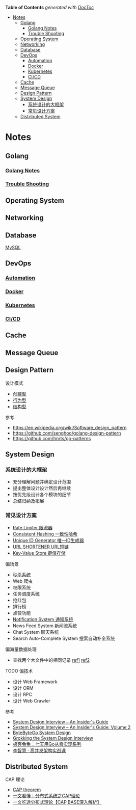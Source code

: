 <!-- START doctoc generated TOC please keep comment here to allow auto update -->
<!-- DON'T EDIT THIS SECTION, INSTEAD RE-RUN doctoc TO UPDATE -->
**Table of Contents**  *generated with [DocToc](https://github.com/thlorenz/doctoc)*

- [Notes](#notes)
  - [Golang](#golang)
    - [Golang Notes](#golang-notes)
    - [Trouble Shooting](#trouble-shooting)
  - [Operating System](#operating-system)
  - [Networking](#networking)
  - [Database](#database)
  - [DevOps](#devops)
    - [Automation](#automation)
    - [Docker](#docker)
    - [Kubernetes](#kubernetes)
    - [CI/CD](#cicd)
  - [Cache](#cache)
  - [Message Queue](#message-queue)
  - [Design Pattern](#design-pattern)
  - [System Design](#system-design)
    - [系统设计的大框架](#%E7%B3%BB%E7%BB%9F%E8%AE%BE%E8%AE%A1%E7%9A%84%E5%A4%A7%E6%A1%86%E6%9E%B6)
    - [常见设计方案](#%E5%B8%B8%E8%A7%81%E8%AE%BE%E8%AE%A1%E6%96%B9%E6%A1%88)
  - [Distributed System](#distributed-system)

<!-- END doctoc generated TOC please keep comment here to allow auto update -->

# Notes 

## Golang
### [Golang Notes](https://github.com/gzhh/golang-notes/tree/main/src)
### [Trouble Shooting](https://github.com/gzhh/golang-notes/tree/main/src/debug/README.md)

## Operating System

## Networking

## Database
[MySQL](https://github.com/gzhh/golang-notes/tree/main/database/README.md)

## DevOps
### [Automation]()
### [Docker]()
### [Kubernetes]()
### [CI/CD]()

## Cache

## Message Queue

## Design Pattern
设计模式
- [创建型](https://github.com/gzhh/golang-notes/tree/main/design-patterns/creational)
- [行为型](https://github.com/gzhh/golang-notes/tree/main/design-patterns/behavioral)
- [结构型](https://github.com/gzhh/golang-notes/tree/main/design-patterns/structural)

参考
- https://en.wikipedia.org/wiki/Software_design_pattern
- https://github.com/senghoo/golang-design-pattern
- https://github.com/tmrts/go-patterns

## System Design
### 系统设计的大框架
- 充分理解问题并确定设计范围
- 提出整体设计设计然后再继续
- 按优先级设计各个模块的细节
- 总结归纳及拓展

### 常见设计方案
- [Rate Limiter 限流器](https://github.com/gzhh/golang-notes/tree/main/system-design/rate-limiter.md)
- [Consistent Hashing 一致性哈希](https://github.com/gzhh/golang-notes/tree/main/system-design/consistent-hashing.md)
- [Unique ID Generator 唯一ID生成器](https://github.com/gzhh/golang-notes/tree/main/system-design/unique-id-generator.md)
- [URL SHORTENER URL短链](https://github.com/gzhh/golang-notes/tree/main/system-design/url-shortener.md)
- [Key-Value Store 键值存储](system-design/key-value-store.md)

偏场景
- [秒杀系统](system-design/spike-system.md)
- Web 爬虫
- 权限系统
- 任务调度系统
- 抢红包
- 排行榜
- 点赞功能
- [Notification System 通知系统](system-design/notification-system.md)
- News Feed System 新闻流系统
- Chat System 聊天系统
- Search Auto-Complete System 搜索自动补全系统

偏海量数据处理
- 查找两个大文件中的相同记录 [ref1](https://blog.csdn.net/Fly_as_tadpole/article/details/88375809) [ref2](https://www.zhihu.com/question/21827402)

TODO 偏技术
- 设计 Web Framework
- 设计 ORM
- 设计 RPC
- 设计 Web Crawler

参考
- [System Design Interview – An Insider's Guide](https://www.goodreads.com/book/show/54109255-system-design-interview-an-insider-s-guide)
- [System Design Interview – An Insider's Guide: Volume 2](https://www.goodreads.com/book/show/60631342-system-design-interview-an-insider-s-guide)
- [ByteByteGo System Design](https://blog.bytebytego.com)
- [Grokking the System Design Interview](https://www.educative.io/courses/grokking-the-system-design-interview)
- [极客兔兔：七天用Go从零实现系列](https://geektutu.com/post/gee.html)
- [李智慧 · 高并发架构实战课](https://time.geekbang.org/column/intro/100105701)

## Distributed System
CAP 理论
- [CAP theorem](https://en.wikipedia.org/wiki/CAP_theorem)
- [一文看懂｜分布式系统之CAP理论](https://cloud.tencent.com/developer/article/1860632)
- [一文吃透分布式理论【CAP,BASE深入解析】](https://juejin.cn/post/7021717177220726798)

